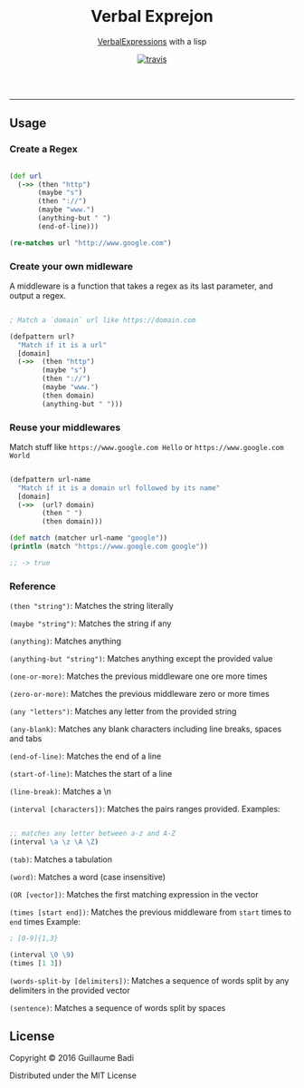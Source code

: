 <br>
<h1 align="center">Verbal Exprejon</h1>

<p align="center"><a href="https://github.com/VerbalExpressions/JSVerbalExpressions/">VerbalExpressions</a> with a lisp</p>
<p align="center">
  <a href="https://travis-ci.org/GuillaumeBadi/Verbal-Exprejon"><img src="https://travis-ci.org/GuillaumeBadi/Verbal-Exprejon.svg?branch=master" alt="travis"></a>
</p>
<br>

<br>

---
## Usage

### Create a Regex

``` clojure

(def url
  (->> (then "http")
       (maybe "s")
       (then "://")
       (maybe "www.")
       (anything-but " ")
       (end-of-line)))

(re-matches url "http://www.google.com")

```

### Create your own midleware

A middleware is a function that takes a regex as its last parameter,
and output a regex.

``` clojure

; Match a `domain` url like https://domain.com

(defpattern url?
  "Match if it is a url"
  [domain]
  (->>  (then "http")
        (maybe "s")
        (then "://")
        (maybe "www.")
        (then domain)
        (anything-but " ")))

```

### Reuse your middlewares

Match stuff like `https://www.google.com Hello` or `https://www.google.com World`

``` clojure

(defpattern url-name
  "Match if it is a domain url followed by its name"
  [domain]
  (->>  (url? domain)
        (then " ")
        (then domain)))

(def match (matcher url-name "google"))
(println (match "https://www.google.com google"))

;; -> true

```

### Reference

`(then "string")`:
Matches the string literally

`(maybe "string")`:
Matches the string if any

`(anything)`:
Matches anything

`(anything-but "string")`:
Matches anything except the provided value

`(one-or-more)`:
Matches the previous middleware one ore more times

`(zero-or-more)`:
Matches the previous middleware zero or more times

`(any "letters")`:
Matches any letter from the provided string

`(any-blank)`:
Matches any blank characters including line breaks, spaces and tabs

`(end-of-line)`:
Matches the end of a line

`(start-of-line)`:
Matches the start of a line

`(line-break)`:
Matches a \n

`(interval [characters])`:
Matches the pairs ranges provided.
Examples:
``` clojure

;; matches any letter between a-z and A-Z
(interval \a \z \A \Z)

```

`(tab)`:
Matches a tabulation

`(word)`:
Matches a word (case insensitive)

`(OR [vector])`:
Matches the first matching expression in the vector

`(times [start end])`:
Matches the previous middleware from `start` times to `end` times
Example:

``` clojure
; [0-9]{1,3}

(interval \0 \9)
(times [1 3])

```

`(words-split-by [delimiters])`:
Matches a sequence of words split by any delimiters in the provided vector

`(sentence)`:
Matches a sequence of words split by spaces

## License

Copyright © 2016 Guillaume Badi

Distributed under the MIT License

